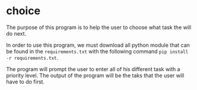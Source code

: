 # choice


The purpose of this program is to help the user to choose what task the will do next.   

In order to use this program, we must download all python module that can be found in the ```requirements.txt``` with the following command ```pip install -r requirements.txt```.  

The program will prompt the user to enter all of his different task with a priority level. 
The output of the program will be the taks that the user will have to do first. 
